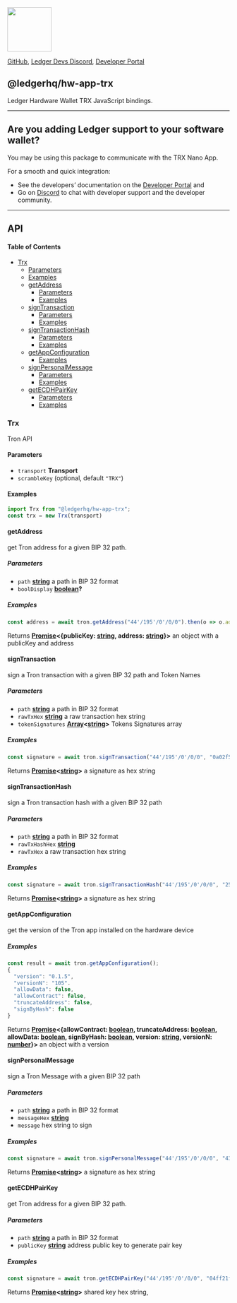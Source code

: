 <img src="https://user-images.githubusercontent.com/4631227/191834116-59cf590e-25cc-4956-ae5c-812ea464f324.png" height="100" />

[GitHub](https://github.com/LedgerHQ/ledger-live/),
[Ledger Devs Discord](https://developers.ledger.com/discord-pro),
[Developer Portal](https://developers.ledger.com/)

## @ledgerhq/hw-app-trx

Ledger Hardware Wallet TRX JavaScript bindings.

***

## Are you adding Ledger support to your software wallet?

You may be using this package to communicate with the TRX Nano App.

For a smooth and quick integration:

*   See the developers’ documentation on the [Developer Portal](https://developers.ledger.com/docs/transport/overview/) and
*   Go on [Discord](https://developers.ledger.com/discord-pro/) to chat with developer support and the developer community.

***

## API

<!-- Generated by documentation.js. Update this documentation by updating the source code. -->

#### Table of Contents

*   [Trx](#trx)
    *   [Parameters](#parameters)
    *   [Examples](#examples)
    *   [getAddress](#getaddress)
        *   [Parameters](#parameters-1)
        *   [Examples](#examples-1)
    *   [signTransaction](#signtransaction)
        *   [Parameters](#parameters-2)
        *   [Examples](#examples-2)
    *   [signTransactionHash](#signtransactionhash)
        *   [Parameters](#parameters-3)
        *   [Examples](#examples-3)
    *   [getAppConfiguration](#getappconfiguration)
        *   [Examples](#examples-4)
    *   [signPersonalMessage](#signpersonalmessage)
        *   [Parameters](#parameters-4)
        *   [Examples](#examples-5)
    *   [getECDHPairKey](#getecdhpairkey)
        *   [Parameters](#parameters-5)
        *   [Examples](#examples-6)

### Trx

Tron API

#### Parameters

*   `transport` **Transport** 
*   `scrambleKey`   (optional, default `"TRX"`)

#### Examples

```javascript
import Trx from "@ledgerhq/hw-app-trx";
const trx = new Trx(transport)
```

#### getAddress

get Tron address for a given BIP 32 path.

##### Parameters

*   `path` **[string](https://developer.mozilla.org/docs/Web/JavaScript/Reference/Global_Objects/String)** a path in BIP 32 format
*   `boolDisplay` **[boolean](https://developer.mozilla.org/docs/Web/JavaScript/Reference/Global_Objects/Boolean)?** 

##### Examples

```javascript
const address = await tron.getAddress("44'/195'/0'/0/0").then(o => o.address)
```

Returns **[Promise](https://developer.mozilla.org/docs/Web/JavaScript/Reference/Global_Objects/Promise)<{publicKey: [string](https://developer.mozilla.org/docs/Web/JavaScript/Reference/Global_Objects/String), address: [string](https://developer.mozilla.org/docs/Web/JavaScript/Reference/Global_Objects/String)}>** an object with a publicKey and address

#### signTransaction

sign a Tron transaction with a given BIP 32 path and Token Names

##### Parameters

*   `path` **[string](https://developer.mozilla.org/docs/Web/JavaScript/Reference/Global_Objects/String)** a path in BIP 32 format
*   `rawTxHex` **[string](https://developer.mozilla.org/docs/Web/JavaScript/Reference/Global_Objects/String)** a raw transaction hex string
*   `tokenSignatures` **[Array](https://developer.mozilla.org/docs/Web/JavaScript/Reference/Global_Objects/Array)<[string](https://developer.mozilla.org/docs/Web/JavaScript/Reference/Global_Objects/String)>** Tokens Signatures array

##### Examples

```javascript
const signature = await tron.signTransaction("44'/195'/0'/0/0", "0a02f5942208704dda506d59dceb40f0f4978f802e5a69080112650a2d747970652e676f6f676c65617069732e636f6d2f70726f746f636f6c2e5472616e73666572436f6e747261637412340a1541978dbd103cfe59c35e753d09dd44ae1ae64621c7121541e2ae49db6a70b9b4757d2137a43b69b24a445780188ef8b5ba0470cbb5948f802e", [], 105);
```

Returns **[Promise](https://developer.mozilla.org/docs/Web/JavaScript/Reference/Global_Objects/Promise)<[string](https://developer.mozilla.org/docs/Web/JavaScript/Reference/Global_Objects/String)>** a signature as hex string

#### signTransactionHash

sign a Tron transaction hash with a given BIP 32 path

##### Parameters

*   `path` **[string](https://developer.mozilla.org/docs/Web/JavaScript/Reference/Global_Objects/String)** a path in BIP 32 format
*   `rawTxHashHex` **[string](https://developer.mozilla.org/docs/Web/JavaScript/Reference/Global_Objects/String)** 
*   `rawTxHex`  a raw transaction hex string

##### Examples

```javascript
const signature = await tron.signTransactionHash("44'/195'/0'/0/0", "25b18a55f86afb10e7aca38d0073d04c80397c6636069193953fdefaea0b8369");
```

Returns **[Promise](https://developer.mozilla.org/docs/Web/JavaScript/Reference/Global_Objects/Promise)<[string](https://developer.mozilla.org/docs/Web/JavaScript/Reference/Global_Objects/String)>** a signature as hex string

#### getAppConfiguration

get the version of the Tron app installed on the hardware device

##### Examples

```javascript
const result = await tron.getAppConfiguration();
{
  "version": "0.1.5",
  "versionN": "105".
  "allowData": false,
  "allowContract": false,
  "truncateAddress": false,
  "signByHash": false
}
```

Returns **[Promise](https://developer.mozilla.org/docs/Web/JavaScript/Reference/Global_Objects/Promise)<{allowContract: [boolean](https://developer.mozilla.org/docs/Web/JavaScript/Reference/Global_Objects/Boolean), truncateAddress: [boolean](https://developer.mozilla.org/docs/Web/JavaScript/Reference/Global_Objects/Boolean), allowData: [boolean](https://developer.mozilla.org/docs/Web/JavaScript/Reference/Global_Objects/Boolean), signByHash: [boolean](https://developer.mozilla.org/docs/Web/JavaScript/Reference/Global_Objects/Boolean), version: [string](https://developer.mozilla.org/docs/Web/JavaScript/Reference/Global_Objects/String), versionN: [number](https://developer.mozilla.org/docs/Web/JavaScript/Reference/Global_Objects/Number)}>** an object with a version

#### signPersonalMessage

sign a Tron Message with a given BIP 32 path

##### Parameters

*   `path` **[string](https://developer.mozilla.org/docs/Web/JavaScript/Reference/Global_Objects/String)** a path in BIP 32 format
*   `messageHex` **[string](https://developer.mozilla.org/docs/Web/JavaScript/Reference/Global_Objects/String)** 
*   `message`  hex string to sign

##### Examples

```javascript
const signature = await tron.signPersonalMessage("44'/195'/0'/0/0", "43727970746f436861696e2d54726f6e5352204c6564676572205472616e73616374696f6e73205465737473");
```

Returns **[Promise](https://developer.mozilla.org/docs/Web/JavaScript/Reference/Global_Objects/Promise)<[string](https://developer.mozilla.org/docs/Web/JavaScript/Reference/Global_Objects/String)>** a signature as hex string

#### getECDHPairKey

get Tron address for a given BIP 32 path.

##### Parameters

*   `path` **[string](https://developer.mozilla.org/docs/Web/JavaScript/Reference/Global_Objects/String)** a path in BIP 32 format
*   `publicKey` **[string](https://developer.mozilla.org/docs/Web/JavaScript/Reference/Global_Objects/String)** address public key to generate pair key

##### Examples

```javascript
const signature = await tron.getECDHPairKey("44'/195'/0'/0/0", "04ff21f8e64d3a3c0198edfbb7afdc79be959432e92e2f8a1984bb436a414b8edcec0345aad0c1bf7da04fd036dd7f9f617e30669224283d950fab9dd84831dc83");
```

Returns **[Promise](https://developer.mozilla.org/docs/Web/JavaScript/Reference/Global_Objects/Promise)<[string](https://developer.mozilla.org/docs/Web/JavaScript/Reference/Global_Objects/String)>** shared key hex string,
